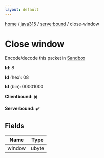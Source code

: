 ```yaml
---
layout: default
---
```


[home](/)  /  [java315](/protocol/java315)  /  [serverbound](/protocol/java315/serverbound)  /  close-window

# Close window

Encode/decode this packet in [Sandbox](../../../sandbox/java315#serverbound.close_window)

**Id**: 8

**Id** (hex): 08

**Id** (bin): 00001000

**Clientbound**: ✖️

**Serverbound**: ✔️

## Fields

Name | Type
---|---
window | ubyte
